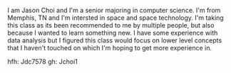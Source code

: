 I am Jason Choi and I'm a senior majoring in computer science. I'm from Memphis, TN and I'm intersted in space and space technology.
I'm taking this class as its been recommended to me by multiple people, but also because I wanted to learn something new.
I have some experience with data analysis but I figured this class would focus on lower level concepts that I haven't touched on which I'm hoping to get more experience in.

hfh: Jdc7578
gh: Jchoi1
